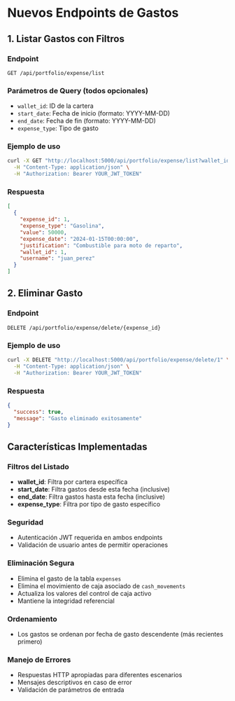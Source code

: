 # Nuevos Endpoints de Gastos

## 1. Listar Gastos con Filtros

### Endpoint
```
GET /api/portfolio/expense/list
```

### Parámetros de Query (todos opcionales)
- `wallet_id`: ID de la cartera
- `start_date`: Fecha de inicio (formato: YYYY-MM-DD)
- `end_date`: Fecha de fin (formato: YYYY-MM-DD)
- `expense_type`: Tipo de gasto

### Ejemplo de uso
```bash
curl -X GET "http://localhost:5000/api/portfolio/expense/list?wallet_id=1&start_date=2024-01-01&end_date=2024-12-31&expense_type=Gasolina" \
  -H "Content-Type: application/json" \
  -H "Authorization: Bearer YOUR_JWT_TOKEN"
```

### Respuesta
```json
[
  {
    "expense_id": 1,
    "expense_type": "Gasolina",
    "value": 50000,
    "expense_date": "2024-01-15T00:00:00",
    "justification": "Combustible para moto de reparto",
    "wallet_id": 1,
    "username": "juan_perez"
  }
]
```

## 2. Eliminar Gasto

### Endpoint
```
DELETE /api/portfolio/expense/delete/{expense_id}
```

### Ejemplo de uso
```bash
curl -X DELETE "http://localhost:5000/api/portfolio/expense/delete/1" \
  -H "Content-Type: application/json" \
  -H "Authorization: Bearer YOUR_JWT_TOKEN"
```

### Respuesta
```json
{
  "success": true,
  "message": "Gasto eliminado exitosamente"
}
```

## Características Implementadas

### Filtros del Listado
- **wallet_id**: Filtra por cartera específica
- **start_date**: Filtra gastos desde esta fecha (inclusive)
- **end_date**: Filtra gastos hasta esta fecha (inclusive)
- **expense_type**: Filtra por tipo de gasto específico

### Seguridad
- Autenticación JWT requerida en ambos endpoints
- Validación de usuario antes de permitir operaciones

### Eliminación Segura
- Elimina el gasto de la tabla `expenses`
- Elimina el movimiento de caja asociado de `cash_movements`
- Actualiza los valores del control de caja activo
- Mantiene la integridad referencial

### Ordenamiento
- Los gastos se ordenan por fecha de gasto descendente (más recientes primero)

### Manejo de Errores
- Respuestas HTTP apropiadas para diferentes escenarios
- Mensajes descriptivos en caso de error
- Validación de parámetros de entrada 